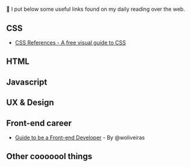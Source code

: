 # <Awesome-links>
:memo: I put below some useful links found on my daily reading over the web. 

## CSS
- [CSS References - A free visual guide to CSS](http://cssreference.io/?utm_source=codropscollective)

## HTML 

## Javascript

## UX & Design

## Front-end career
- [Guide to be a Front-end Developer](https://github.com/woliveiras/front-end-career) - By @woliveiras

## Other cooooool things